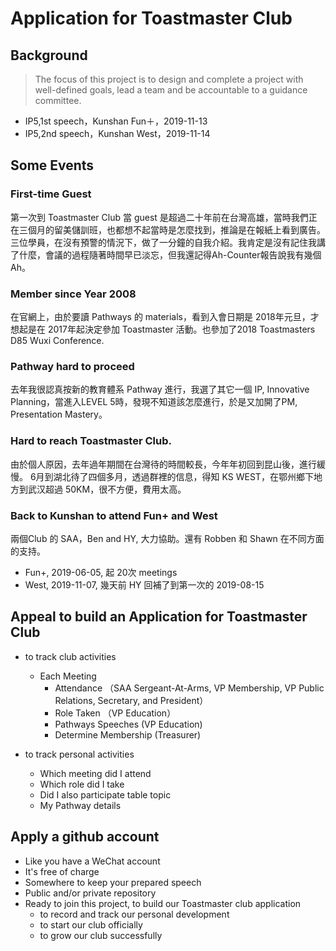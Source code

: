 
# Application for Toastmaster Club

## Background

> The focus of this project is to design and complete a project with well-defined goals, 
> lead a team and be accountable to a guidance committee.

- IP5,1st speech，Kunshan Fun＋，2019-11-13
- IP5,2nd speech，Kunshan West，2019-11-14

## Some Events
### First-time Guest

第一次到 Toastmaster Club 當 guest 是超過二十年前在台灣高雄，當時我們正在三個月的留美儲訓班，也都想不起當時是怎麼找到，推論是在報紙上看到廣告。三位學員，在沒有預警的情況下，做了一分鐘的自我介紹。我肯定是沒有記住我講了什麼，會議的過程隨著時間早已淡忘，但我還記得Ah-Counter報告說我有幾個Ah。

### Member since Year 2008

在官網上，由於要讀 Pathways 的 materials，看到入會日期是 2018年元旦，才想起是在 2017年起決定參加 Toastmaster 活動。也參加了2018 Toastmasters D85 Wuxi Conference.

### Pathway hard to proceed 

去年我很認真按新的教育體系 Pathway 進行，我選了其它一個 IP, Innovative Planning，當進入LEVEL 5時，發現不知道該怎麼進行，於是又加開了PM, Presentation Mastery。

### Hard to reach Toastmaster Club.

由於個人原因，去年過年期間在台灣待的時間較長，今年年初回到昆山後，進行緩慢。
6月到湖北待了四個多月，透過群裡的信息，得知 KS WEST，在鄂州鄉下地方到武汉超過 50KM，很不方便，費用太高。

### Back to Kunshan to attend Fun+ and West

兩個Club 的 SAA，Ben and HY, 大力協助。還有 Robben 和 Shawn 在不同方面的支持。
 - Fun+, 2019-06-05, 起 20次 meetings
 - West, 2019-11-07, 幾天前 HY 回補了到第一次的 2019-08-15
 
## Appeal to build an Application for Toastmaster Club

- to track club activities
  
  - Each Meeting
    - Attendance （SAA Sergeant-At-Arms, VP Membership, VP Public Relations, Secretary, and President）
    - Role Taken （VP Education）
    - Pathways Speeches (VP Education)
    - Determine Membership (Treasurer)
    
- to track personal activities
 
  - Which meeting did I attend
  - Which role did I take
  - Did I also participate table topic
  - My Pathway details
  
## Apply a github account
- Like you have a WeChat account
- It's free of charge
- Somewhere to keep your prepared speech
- Public and/or private repository
- Ready to join this project, to build our Toastmaster club application
  - to record and track our personal development
  - to start our club officially 
  - to grow our club successfully









